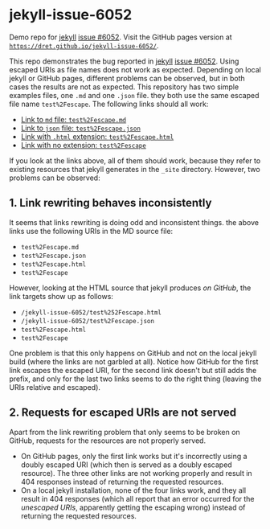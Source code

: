 # jekyll-issue-6052

Demo repo for [jekyll](https://github.com/jekyll/jekyll) [issue #6052](https://github.com/jekyll/jekyll/issues/6052). Visit the GitHub pages version at [`https://dret.github.io/jekyll-issue-6052/`](https://dret.github.io/jekyll-issue-6052/).

This repo demonstrates the bug reported in [jekyll](https://github.com/jekyll/jekyll) [issue #6052](https://github.com/jekyll/jekyll/issues/6052). Using escaped URIs as file names does not work as expected. Depending on local jekyll or GitHub pages, different problems can be observed, but in both cases the results are not as expected. This repository has two simple examples files, one `.md` and one `.json` file. they both use the same escaped file name `test%2Fescape`. The following links should all work:

* [Link to `md` file: `test%2Fescape.md`](test%2Fescape.md)
* [Link to `json` file: `test%2Fescape.json`](test%2Fescape.json)
* [Link with `.html` extension: `test%2Fescape.html`](test%2Fescape.html)
* [Link with no extension: `test%2Fescape`](test%2Fescape)

If you look at the links above, all of them should work, because they refer to existing resources that jekyll generates in the `_site` directory. However, two problems can be observed:


## 1. Link rewriting behaves inconsistently

It seems that links rewriting is doing odd and inconsistent things. the above links use the following URIs in the MD source file:

* `test%2Fescape.md`
* `test%2Fescape.json`
* `test%2Fescape.html`
* `test%2Fescape`

However, looking at the HTML source that jekyll produces *on GitHub*, the link targets show up as follows:

* `/jekyll-issue-6052/test%252Fescape.html`
* `/jekyll-issue-6052/test%2Fescape.json`
* `test%2Fescape.html`
* `test%2Fescape`

One problem is that this only happens on GitHub and not on the local jekyll build (where the links are not garbled at all). Notice how GitHub for the first link escapes the escaped URI, for the second link doesn't but still adds the prefix, and only for the last two links seems to do the right thing (leaving the URIs relative and escaped).


## 2. Requests for escaped URIs are not served

Apart from the link rewriting problem that only seems to be broken on GitHub, requests for the resources are not properly served.

* On GitHub pages, only the first link works but it's incorrectly using a doubly escaped URI (which then is served as a doubly escaped resource). The three other links are not working properly and result in 404 responses instead of returning the requested resources.
* On a local jekyll installation, none of the four links work, and they all result in 404 responses (which all report that an error occurred for the *unescaped URIs*, apparently getting the escaping wrong) instead of returning the requested resources.

